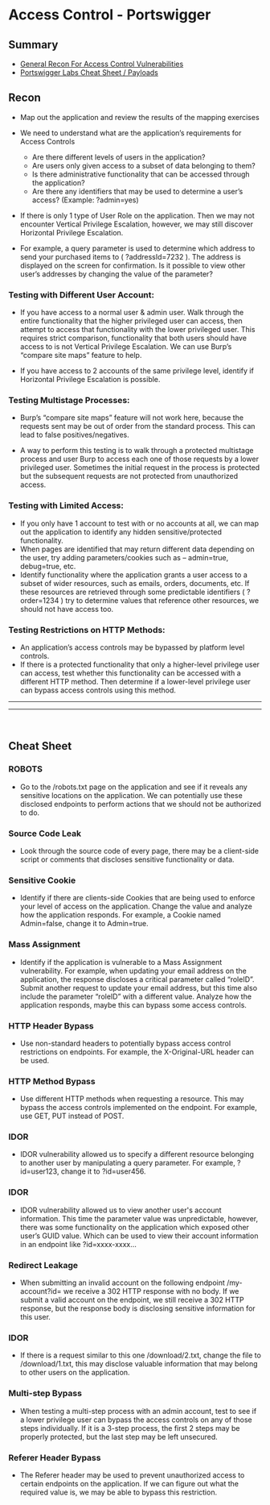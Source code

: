 # Access Control - Portswigger

## Summary
* [General Recon For Access Control Vulnerabilities](#recon)
* [Portswigger Labs Cheat Sheet / Payloads](#cheat-sheet)

## Recon

* Map out the application and review the results of the mapping exercises
* We need to understand what are the application’s requirements for Access Controls  
    * Are there different levels of users in the application?
    * Are users only given access to a subset of data belonging to them?
    * Is there administrative functionality that can be accessed through the application?
    * Are there any identifiers that may be used to determine a user’s access? (Example: ?admin=yes)


* If there is only 1 type of User Role on the application.  Then we may not encounter Vertical Privilege Escalation, however, we may still discover Horizontal Privilege Escalation.  

* For example, a query parameter is used to determine which address to send your purchased items to ( ?addressId=7232 ).  The address is displayed on the screen for confirmation.  Is it possible to view other user’s addresses by changing the value of the parameter?



### Testing with Different User Account:

* If you have access to a normal user & admin user.  Walk through the entire functionality that the higher privileged user can access, then attempt to access that functionality with the lower privileged user.  This requires strict comparison, functionality that both users should have access to is not Vertical Privilege Escalation.  We can use Burp’s “compare site maps” feature to help.

* If you have access to 2 accounts of the same privilege level, identify if Horizontal Privilege Escalation is possible.

### Testing Multistage Processes:

* Burp’s “compare site maps” feature will not work here, because the requests sent may be out of order from the standard process.  This can lead to false positives/negatives.

* A way to perform this testing is to walk through a protected multistage process and user Burp to access each one of those requests by a lower privileged user.  Sometimes the initial request in the process is protected but the subsequent requests are not protected from unauthorized access.

### Testing with Limited Access:

* If you only have 1 account to test with or no accounts at all, we can map out the application to identify any hidden sensitive/protected functionality.
* When pages are identified that may return different data depending on the user, try adding parameters/cookies such as – admin=true, debug=true, etc.
* Identify functionality where the application grants a user access to a subset of wider resources, such as emails, orders, documents, etc.  If these resources are retrieved through some predictable identifiers ( ?order=1234 ) try to determine values that reference other resources, we should not have access too. <br>

### Testing Restrictions on HTTP Methods:

* An application’s access controls may be bypassed by platform level controls.
* If there is a protected functionality that only a higher-level privilege user can access, test whether this functionality can be accessed with a different HTTP method.  Then determine if a lower-level privilege user can bypass access controls using this method.

---
---
<br>

## Cheat Sheet

### ROBOTS
* Go to the /robots.txt page on the application and see if it reveals any sensitive locations on the application.  We can potentially use these disclosed endpoints to perform actions that we should not be authorized to do.

### Source Code Leak
* Look through the source code of every page, there may be a client-side script or comments that discloses sensitive functionality or data.

### Sensitive Cookie
* Identify if there are clients-side Cookies that are being used to enforce your level of access on the application.  Change the value and analyze how the application responds. For example, a Cookie named Admin=false, change it to Admin=true.

### Mass Assignment
* Identify if the application is vulnerable to a Mass Assignment vulnerability.  For example, when updating your email address on the application, the response discloses a critical parameter called “roleID”.  Submit another request to update your email address, but this time also include the parameter “roleID” with a different value.  Analyze how the application responds, maybe this can bypass some access controls.

### HTTP Header Bypass
* Use non-standard headers to potentially bypass access control restrictions on endpoints.  For example, the X-Original-URL header can be used.

### HTTP Method Bypass
* Use different HTTP methods when requesting a resource.  This may bypass the access controls implemented on the endpoint.  For example, use GET, PUT instead of POST.

### IDOR
* IDOR vulnerability allowed us to specify a different resource belonging to another user by manipulating a query parameter.  For example, ?id=user123, change it to ?id=user456.

### IDOR
* IDOR vulnerability allowed us to view another user's account information.  This time the parameter value was unpredictable, however, there was some functionality on the application which exposed other user’s GUID value.  Which can be used to view their account information in an endpoint like ?id=xxxx-xxxx…

### Redirect Leakage
* When submitting an invalid account on the following endpoint /my-account?id= we receive a 302 HTTP response with no body.  If we submit a valid account on the endpoint, we still receive a 302 HTTP response, but the response body is disclosing sensitive information for this user.

### IDOR
* If there is a request similar to this one /download/2.txt, change the file to /download/1.txt, this may disclose valuable information that may belong to other users on the application.

### Multi-step Bypass
* When testing a multi-step process with an admin account, test to see if a lower privilege user can bypass the access controls on any of those steps individually.  If it is a 3-step process, the first 2 steps may be properly protected, but the last step may be left unsecured.

### Referer Header Bypass
* The Referer header may be used to prevent unauthorized access to certain endpoints on the application.  If we can figure out what the required value is, we may be able to bypass this restriction.
